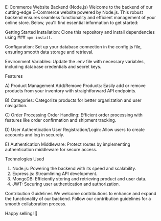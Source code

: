 E-Commerce Website Backend (Node.js)
Welcome to the backend of our cutting-edge E-Commerce website powered by Node.js. This robust backend ensures seamless functionality and efficient management of your online store. Below, you'll find essential information to get started:

Getting Started
Installation:
Clone this repository and install dependencies using ### `npm install`.

Configuration:
Set up your database connection in the config.js file, ensuring smooth data storage and retrieval.

Environment Variables:
Update the .env file with necessary variables, including database credentials and secret keys.

Features

A) Product Management
Add/Remove Products:
Easily add or remove products from your inventory with straightforward API endpoints.

B) Categories:
Categorize products for better organization and user navigation.

C) Order Processing
Order Handling:
Efficient order processing with features like order confirmation and shipment tracking.

D) User Authentication
User Registration/Login:
Allow users to create accounts and log in securely.

E) Authentication Middleware:
Protect routes by implementing authentication middleware for secure access.

Technologies Used
1. Node.js: Powering the backend with its speed and scalability.
2. Express.js: Streamlining API development.
3. MongoDB: Efficiently storing and retrieving product and user data.
4. JWT: Securing user authentication and authorization.
   
Contribution Guidelines
We welcome contributions to enhance and expand the functionality of our backend. Follow our contribution guidelines for a smooth collaboration process.


Happy selling! 🚀
